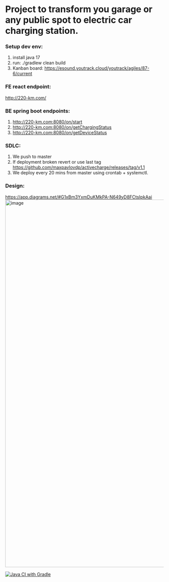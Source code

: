 # Project to transform you garage or any public spot to electric car charging station.

### Setup dev env:
1. install java 17
2. run: ./gradlew clean build
3. Kanban board: https://esound.youtrack.cloud/youtrack/agiles/87-6/current

### FE react endpoint: 
http://220-km.com/

### BE spring boot endpoints:
1. http://220-km.com:8080/on/start
2. http://220-km.com:8080/on/getChargingStatus
3. http://220-km.com:8080/on/getDeviceStatus

### SDLC:
1. We push to master
2. If deployment broken revert or use last tag https://github.com/maxpavlovdp/activecharge/releases/tag/v1.1
3. We deploy every 20 mins from master using crontab + systemctl. 

### Design:
https://app.diagrams.net/#G1xBm3YxmDuKMkPA-N649yD8FCtsIpkAai
<img width="1164" alt="image" src="https://user-images.githubusercontent.com/5563023/170946617-ced3502b-1c24-43bb-b3b7-6cb974d56542.png">


[![Java CI with Gradle](https://github.com/maxpavlovdp/activecharge/actions/workflows/gradle.yml/badge.svg)](https://github.com/maxpavlovdp/activecharge/actions/workflows/gradle.yml)

